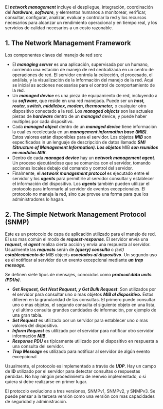El ***network management*** incluye el despliegue, integración, coordinación del ***hardware***, ***software***, y elementos humanos a monitorear, verificar, consultar, configurar, analizar, evaluar y controlar la red y los recursos necesarios para alcanzar un rendimiento operacional y en tiempo real, y los servicios de calidad necesarios a un costo razonable.

## 1. The Network Management Framework

Los componentes claves del manejo de red son:

- El ***managing server*** es una aplicación, supervisada por un humano, corriendo una estación de manejo de red centralizada en un centro de operaciones de red. El servidor controla la colección, el procesado, el análisis, y la visualización de la información del manejo de la red. Aquí se inicial as acciones necesarias para el control de comportamiento de la red.
- Un ***managed device*** es una pieza de equipamiento de red, incluyendo a su ***software***, que reside en una red manejada. Puede ser un ***host, router, switch, middlebox, modem, thermometer,*** o cualquier otro dispositivo conectado a la red. Los ***managed objects*** son las actuales piezas de ***hardware*** dentro de un ***managed*** device, y puede haber multiples por cada dispositivo.
- Cada ***managed object*** dentro de un ***managed device*** tiene información la cual es recolectada en un ***management information base (MIB)***. Estos valores están disponibles para el servidor. Los objetos ***MIB*** son especificados in un lenguaje de descripción de datos llamado ***SMI (Structure of Management Information). Los objetos*** MIB ***son reunidos en modulos MIB***.
- Dentro de cada ***managed device*** hay un ***network management agent***. Un proceso ejecutándose que se comunica con el servidor, tomando acciones locales debajo del comando y control del servidor.
- Finalmente, el ***network management protocol*** es ejecutado entre el servidor y los ***agents*** para permitirle al servidor consultar y establecer el información del dispositivo. Los ***agents*** también pueden utilizar el protocolo para informarle al servidor de eventos excepcionales. El protocolo no maneja la red, sino que provee una forma para que los administradores lo hagan.

## 2. The Simple Network Management Protocol (SNMP)

Este es un protocolo de capa de aplicación utilizado para el manejo de red. El uso mas común el modo de ***request-response***. El servidor envía una ***request***, el ***agent*** realiza cierta acción y envía una respuesta al servidor. Usualmente las ***requests*** serán de ***(query) consulta*** o *(set)* ***establecimiento de*** MIB objects ***asociados al dispositivo.*** Un segundo uso es el notificar al servidor de un evento excepcional mediante ***un trap message.***

Se definen siete tipos de mensajes, conocidos como ***protocol data units (PDUs)***.

- ***Get Request, Get Next Request, y Get Bulk Request***: Son utilizados por el servidor para consultar uno o mas objetos ***MIB al dispositivo.*** Estos difieren en la granularidad de las consultas. El primero puede consultar uno o mas objetos, el segundo consulta el siguiente objeto en una lista, y el ultimo consulta grandes cantidades de información, por ejemplo de una gran tabla.
- ***Set Request*** es utilizado por un servidor para establecer uno o mas valores del dispositivo.
- ***Inform Request*** es utilizado por el servidor para notificar otro servidor información ***MIB***.
- ***Response PDU*** es típicamente utilizado por el dispositivo en respuesta a una consulta del servidor.
- ***Trap Message*** es utilizado para notificar al servidor de algún evento excepcional

Usualmente, el protocolo es implementado a través de ***UDP***. Hay un campo de **ID** utilizado por el servidor para detectar consultas o respuestas perdidas. No hay ningún procedimiento de reenvío implementado, o si quiera si debe realizarse en primer lugar.

El protocolo evoluciono a tres versiones, SNMPv1, SNMPv2, y SNMPv3. Se puede pensar a la tercera versión como una versión con mas capacidades de seguridad y administración.
